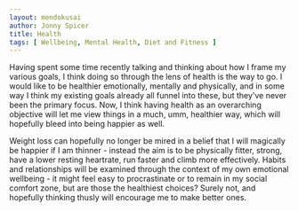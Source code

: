 ```yaml
---
layout: mendokusai
author: Jonny Spicer
title: Health
tags: [ Wellbeing, Mental Health, Diet and Fitness ]
---
```

Having spent some time recently talking and thinking about how I frame my various goals, I think doing so through the lens of health
is the way to go. I would like to be healthier emotionally, mentally and physically, and in some way I think my existing goals 
already all funnel into these, but they've never been the primary focus. Now, I think having health as an overarching objective will
let me view things in a much, umm, healthier way, which will hopefully bleed into being happier as well.

Weight loss can hopefully no longer be mired in a belief that I will magically be happier if I am thinner - instead the aim is to be
physically fitter, strong, have a lower resting heartrate, run faster and climb more effectively. Habits and relationships will be
examined through the context of my own emotional wellbeing - it might feel easy to procrastinate or to remain in my social comfort
zone, but are those the healthiest choices? Surely not, and hopefully thinking thusly will encourage me to make better ones.
